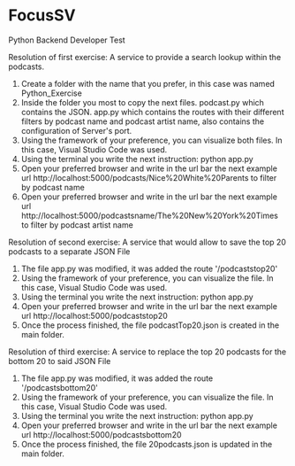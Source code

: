 # FocusSV
Python Backend Developer Test

Resolution of first exercise: A service to provide a search lookup within the podcasts.
  1. Create a folder with the name that you prefer, in this case was named Python_Exercise
  2. Inside the folder you most to copy the next files. 
      podcast.py which contains the JSON.
      app.py which contains the routes with their different filters by podcast name and podcast artist name, also contains the configuration of Server's port.
  3. Using the framework of your preference, you can visualize both files. In this case, Visual Studio Code was used.
  4. Using the terminal you write the next instruction: python app.py
  5. Open your preferred browser and write in the url bar the next example url http://localhost:5000/podcasts/Nice%20White%20Parents to filter by podcast name
  5. Open your preferred browser and write in the url bar the next example url http://localhost:5000/podcastsname/The%20New%20York%20Times to filter by podcast artist name

Resolution of second exercise: A service that would allow to save the top 20 podcasts to a separate JSON File
  1. The file app.py was modified, it was added the route '/podcaststop20'
  2. Using the framework of your preference, you can visualize the file. In this case, Visual Studio Code was used.
  3. Using the terminal you write the next instruction: python app.py
  4. Open your preferred browser and write in the url bar the next example url http://localhost:5000/podcaststop20 
  5. Once the process finished, the file podcastTop20.json is created in the main folder.
 
Resolution of third exercise: A service to replace the top 20 podcasts for the bottom 20 to said JSON File
  1. The file app.py was modified, it was added the route '/podcastsbottom20'
  2. Using the framework of your preference, you can visualize the file. In this case, Visual Studio Code was used.
  3. Using the terminal you write the next instruction: python app.py
  4. Open your preferred browser and write in the url bar the next example url http://localhost:5000/podcastsbottom20
  5. Once the process finished, the file 20podcasts.json is updated in the main folder.
